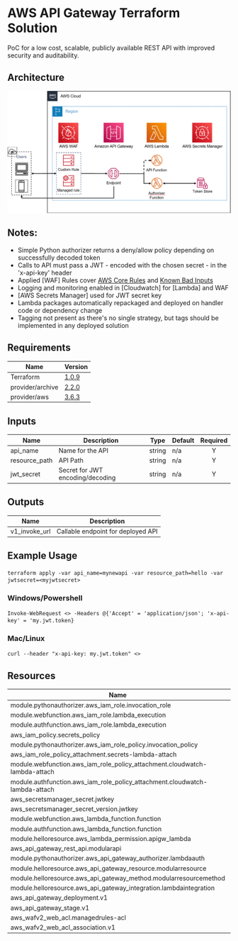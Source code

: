 # AWS API Gateway Terraform Solution

PoC for a low cost, scalable, publicly available REST API with improved security and auditability.

## Architecture
![Architecture Diagram](regional.png)


## Notes:
- Simple Python authorizer returns a deny/allow policy depending on successfully decoded token
- Calls to API must pass a JWT - encoded with the chosen secret - in the 'x-api-key' header
- Applied [WAF] Rules cover [AWS Core Rules](https://docs.aws.amazon.com/waf/latest/developerguide/aws-managed-rule-groups-list.html) and [Known Bad Inputs](https://docs.aws.amazon.com/waf/latest/developerguide/aws-managed-rule-groups-list.html)
- Logging and monitoring enabled in [Cloudwatch] for [Lambda] and WAF
- [AWS Secrets Manager] used for JWT secret key
- Lambda packages automatically repackaged and deployed on handler code or dependency change
- Tagging not present as there's no single strategy, but tags should be implemented in any deployed solution

## Requirements

| Name | Version |
|------|---------|
| Terraform | [1.0.9]() |
| provider/archive | [2.2.0](https://registry.terraform.io/providers/hashicorp/archive) |
| provider/aws | [3.6.3](https://registry.terraform.io/providers/hashicorp/aws) |

## Inputs

| Name | Description | Type | Default | Required |
|------|-------------|------|---------|:--------:|
| api_name | Name for the API | string | n/a | Y |
| resource_path | API Path | string | n/a | Y |
| jwt_secret | Secret for JWT encoding/decoding | string | n/a | Y |


## Outputs

| Name | Description |
|------|-------------|
| v1_invoke_url | Callable endpoint for deployed API |

## Example Usage
```
terraform apply -var api_name=mynewapi -var resource_path=hello -var jwtsecret=<myjwtsecret>
```

### Windows/Powershell
```
Invoke-WebRequest <> -Headers @{'Accept' = 'application/json'; 'x-api-key' = 'my.jwt.token}
```

### Mac/Linux
```
curl --header "x-api-key: my.jwt.token" <>
```

## Resources

| Name | Type |
|------|------|
| module.pythonauthorizer.aws_iam_role.invocation_role | [aws_iam_role](https://registry.terraform.io/providers/hashicorp/aws/latest/docs/resources/iam_role) |
| module.webfunction.aws_iam_role.lambda_execution | [aws_iam_role](https://registry.terraform.io/providers/hashicorp/aws/latest/docs/resources/iam_role) |
| module.authfunction.aws_iam_role.lambda_execution | [aws_iam_role](https://registry.terraform.io/providers/hashicorp/aws/latest/docs/resources/iam_role) |
| aws_iam_policy.secrets_policy | [aws_iam_policy](https://registry.terraform.io/providers/hashicorp/aws/latest/docs/resources/iam_policy) |
| module.pythonauthorizer.aws_iam_role_policy.invocation_policy | [aws_iam_role_policy](https://registry.terraform.io/providers/hashicorp/aws/latest/docs/resources/iam_role_policy) |
| aws_iam_role_policy_attachment.secrets-lambda-attach | [aws_iam_role_policy_attachment](https://registry.terraform.io/providers/hashicorp/aws/latest/docs/resources/iam_role_policy_attachment) |
| module.webfunction.aws_iam_role_policy_attachment.cloudwatch-lambda-attach | [aws_iam_role_policy_attachment](https://registry.terraform.io/providers/hashicorp/aws/latest/docs/resources/iam_role_policy_attachment) |
| module.authfunction.aws_iam_role_policy_attachment.cloudwatch-lambda-attach | [aws_iam_role_policy_attachment](https://registry.terraform.io/providers/hashicorp/aws/latest/docs/resources/iam_role_policy_attachment) |
| aws_secretsmanager_secret.jwtkey | [aws_secretsmanager_secret](https://registry.terraform.io/providers/hashicorp/aws/latest/docs/resources/secretsmanager_secret) |
| aws_secretsmanager_secret_version.jwtkey | [aws_secretsmanager_secret_version](https://registry.terraform.io/providers/hashicorp/aws/latest/docs/resources/secretsmanager_secret_version) |
| module.webfunction.aws_lambda_function.function | [aws_lambda_function](https://registry.terraform.io/providers/hashicorp/aws/latest/docs/resources/lambda_function) |
| module.authfunction.aws_lambda_function.function |  [aws_lambda_function](https://registry.terraform.io/providers/hashicorp/aws/latest/docs/resources/lambda_function) |
| module.helloresource.aws_lambda_permission.apigw_lambda | [aws_lambda_permission](https://registry.terraform.io/providers/hashicorp/aws/latest/docs/resources/lambda_permission) |
| aws_api_gateway_rest_api.modularapi | [aws_api_gateway_rest_api](https://registry.terraform.io/providers/hashicorp/aws/latest/docs/resources/api_gateway_rest_api) |
| module.pythonauthorizer.aws_api_gateway_authorizer.lambdaauth | [aws_api_gateway_authorizer](https://registry.terraform.io/providers/hashicorp/aws/latest/docs/resources/api_gateway_authorizer) |
| module.helloresource.aws_api_gateway_resource.modularresource | [aws_api_gateway_resource](https://registry.terraform.io/providers/hashicorp/aws/latest/docs/resources/api_gateway_resource) |
| module.helloresource.aws_api_gateway_method.modularresourcemethod | [aws_api_gateway_method](https://registry.terraform.io/providers/hashicorp/aws/latest/docs/resources/api_gateway_method_settings) |
| module.helloresource.aws_api_gateway_integration.lambdaintegration | [aws_api_gateway_integration](https://registry.terraform.io/providers/hashicorp/aws/latest/docs/resources/api_gateway_integration) |
| aws_api_gateway_deployment.v1 | [aws_api_gateway_deployment](https://registry.terraform.io/providers/hashicorp/aws/latest/docs/resources/api_gateway_deployment) |
| aws_api_gateway_stage.v1 | [aws_api_gateway_stage](https://registry.terraform.io/providers/hashicorp/aws/latest/docs/resources/api_gateway_stage) |
| aws_wafv2_web_acl.managedrules-acl | [aws_wafv2_web_acl](https://registry.terraform.io/providers/hashicorp/aws/latest/docs/resources/wafv2_web_acl) |
| aws_wafv2_web_acl_association.v1 | [aws_wafv2_web_acl_association](https://registry.terraform.io/providers/hashicorp/aws/latest/docs/resources/wafv2_web_acl_association) |
